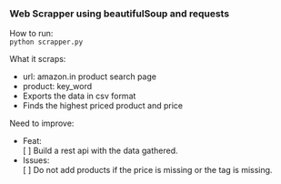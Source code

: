 ### Web Scrapper using beautifulSoup and requests

How to run: <br>
`python scrapper.py`

What it scraps:
* url: amazon.in product search page<br>
* product: key_word<br>
* Exports the data in csv format
* Finds the highest priced product and price

Need to improve:
* Feat: <br>
    [ ] Build a rest api with the data gathered.
* Issues: <br>
    [ ] Do not add products if the price is missing or the tag is missing.